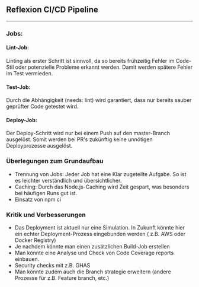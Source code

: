 ## Reflexion CI/CD Pipeline

***
### Jobs:

#### Lint-Job:
Linting als erster Schritt ist sinnvoll, da so bereits frühzeitig Fehler im Code-Stil oder potenzielle Probleme erkannt werden. Damit werden spätere Fehler im Test vermieden.

#### Test-Job:
Durch die Abhängigkeit (needs: lint) wird garantiert, dass nur bereits sauber geprüfter Code getestet wird. 

#### Deploy-Job:
Der Deploy-Schritt wird nur bei einem Push auf den master-Branch ausgelöst. Somit werden bei PR's zukünftig keine unnötigen Deployprozesse ausgelöst.

### Überlegungen zum Grundaufbau

- Trennung von Jobs: Jeder Job hat eine Klar zugeteilte Aufgabe. So ist es leichter verständlich und übersichtlicher.
- Caching: Durch das Node.js-Caching wird Zeit gespart, was besonders bei häufigen Runs gut ist.
- Einsatz von npm ci

### Kritik und Verbesserungen

- Das Deployment ist aktuell nur eine Simulation. In Zukunft könnte hier ein echter Deployment-Prozess eingebunden werden ( z.B. AWS oder Docker Registry)
- Je nachdem könnte man einen zusätzlichen Build-Job erstellen
- Man könnte eine Analyse und Check von Code Coverage reports einbauen.
- Security checks mit z.B. GHAS
- Man könnte zudem auch die Branch strategie erweitern (andere Prozesse für z.B. Feature branch, etc.)